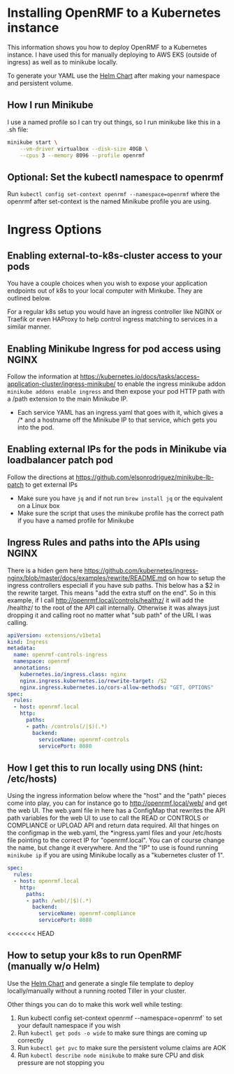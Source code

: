 # Installing OpenRMF to a Kubernetes instance
This information shows you how to deploy OpenRMF to a Kubernetes instance. I have used this for manually deploying to AWS EKS (outside of ingress) as well as to minikube locally. 

To generate your YAML use the [Helm Chart](../chart/openrmf) after making your namespace and persistent volume.

## How I run Minikube

I use a named profile so I can try out things, so I run minikube like this in a .sh file:

```bash
minikube start \
    --vm-driver virtualbox --disk-size 40GB \
    --cpus 3 --memory 8096 --profile openrmf
```

## Optional: Set the kubectl namespace to openrmf

Run `kubectl config set-context openrmf --namespace=openrmf` where the openrmf after set-context is the named Minikube profile you are using. 


# Ingress Options

## Enabling external-to-k8s-cluster access to your pods

You have a couple choices when you wish to expose your application endpoints out of k8s to your local computer with Minkube. They are outlined below. 

For a regular k8s setup you would have an ingress controller like NGINX or Traefik or even HAProxy to help control ingress matching to services in a similar manner.

## Enabling Minikube Ingress for pod access using NGINX
Follow the information at https://kubernetes.io/docs/tasks/access-application-cluster/ingress-minikube/ to enable the ingress minikube addon `minikube addons enable ingress` and then expose your pod HTTP path with a /path extension to the main Minikube IP.

* Each service YAML has an ingress.yaml that goes with it, which gives a /* and a hostname off the Minikube IP to that service, which gets you into the pod.

## Enabling external IPs for the pods in Minikube via loadbalancer patch pod

Follow the directions at https://github.com/elsonrodriguez/minikube-lb-patch to get external IPs

* Make sure you have `jq` and if not run `brew install jq` or the equivalent on a Linux box
* Make sure the script that uses the minikube profile has the correct path if you have a named profile for Minikube

## Ingress Rules and paths into the APIs using NGINX 

There is a hiden gem here https://github.com/kubernetes/ingress-nginx/blob/master/docs/examples/rewrite/README.md on how to setup the ingress controllers especiall if you have sub paths. This below has a $2 in the rewrite target. This means "add the extra stuff on the end". So in this example, if I call http://openrmf.local/controls/healthz/ it will add the /healthz/ to the root of the API call internally. Otherwise it was always just dropping it and calling root no matter what "sub path" of the URL I was calling.

```yaml
apiVersion: extensions/v1beta1
kind: Ingress
metadata:
  name: openrmf-controls-ingress
  namespace: openrmf
  annotations:
    kubernetes.io/ingress.class: nginx
    nginx.ingress.kubernetes.io/rewrite-target: /$2
    nginx.ingress.kubernetes.io/cors-allow-methods: "GET, OPTIONS"
spec:
  rules:
  - host: openrmf.local
    http:
      paths:
      - path: /controls(/|$)(.*)
        backend:
          serviceName: openrmf-controls
          servicePort: 8080
```

## How I get this to run locally using DNS (hint: /etc/hosts)

Using the ingress information below where the "host" and the "path" pieces come into play, you can for instance go to http://openrmf.local/web/ and get the web UI. The web.yaml file in here has a ConfigMap that rewrites the API path variables for the web UI to use to call the READ or CONTROLS or COMPLIANCE or UPLOAD API and return data required. All that hinges on the configmap in the web.yaml, the *ingress.yaml files and your /etc/hosts file pointing to the correct IP for "openrmf.local". You can of course change the name, but change it everywhere. And the "IP" to use is found running `minikube ip` if you are using Minikube locally as a "kubernetes cluster of 1".

```yaml
spec:
  rules:
  - host: openrmf.local
    http:
      paths:
      - path: /web(/|$)(.*)
        backend:
          serviceName: openrmf-compliance
          servicePort: 8080
```

<<<<<<< HEAD
## How to setup your k8s to run OpenRMF (manually w/o Helm)

Use the [Helm Chart](../chart/openrmf/) and generate a single file template to deploy locally/manually without a running rooted Tiller in your cluster.

Other things you can do to make this work well while testing:

1. Run kubectl config set-context openrmf --namespace=openrmf` to set your default namespace if you wish
2. Run `kubectl get pods -o wide` to make sure things are coming up correctly
3. Run `kubectl get pvc` to make sure the persistent volume claims are AOK
4. Run `kubectl describe node minikube` to make sure CPU and disk pressure are not stopping you